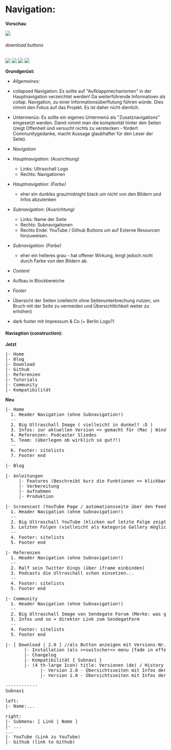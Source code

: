 # Navigation:
**Vorschau**

<img src="https://raw.githubusercontent.com/McCouman/Ultraschall/master/doc/img/navigation.png">

###### download buttons
<img src="https://raw.githubusercontent.com/McCouman/Ultraschall/master/doc/img/mac.png">
<img src="https://raw.githubusercontent.com/McCouman/Ultraschall/master/doc/img/win.png">
<img src="https://raw.githubusercontent.com/McCouman/Ultraschall/master/doc/img/mac-c.png">
<img src="https://raw.githubusercontent.com/McCouman/Ultraschall/master/doc/img/win-c.png">


**Grundgerüst:**
- *Allgemeines:*
 - collapsed Navigation: Es sollte auf "Aufklappmechanismen" in der Hauptnavigation verzeichtet werden! Da weiterführende Informatioen als collap. Navigation, zu einer Informationsüberflutung führen würde. Dies nimmt den Fokus auf das Projekt. Es ist daher nicht dienlich.
 - Untermenüs: Es sollte ein eigenes Untermenü als "Zusatznavigations" eingesetzt werden. Damit nimmt man die komplexität hinter den Seiten (zeigt Offenheit ünd versucht nichts zu verstecken - fördert Communitygedanke, macht Aussage glaubhafter für den Leser der Seite).

- *Navigation*
 - *Hauptnavigation: (Ausrichtung)*
   - Links: Ultraschall Logo
    - Rechts: Navigationen

 - *Hauptnavigation: (Farbe)*
   - eher ein dunkles grau/midnight black um nicht von den Bildern und Infos abzulenken

 - *Subnavigation: (Ausrichtung)*
   - Links: Name der Seite
    - Rechts: Subnavigationen
    - Rechts Ende: YouTube / Github Buttons um auf Externe Resourcen hinzuweisen.

 - *Subnavigation: (Farbe)*
   - eher ein helleres grau - hat offener Wirkung, lengt jedoch nicht durch Farbe von den Bildern ab.

- *Content*
 - Aufbau in Blockbereiche

- *Footer*
 - Übersicht der Seiten (vielleicht ohne Seitenunterbrechung nutzen, um Bruch mit der Seite zu vermeiden und Übersichtlichkeit weiter zu erhöhen)
 - dark footer mit Impressum & Co (+ Berlin Logo?)

#### Naviagtion (construction):

**Jetzt**
<pre>
|- Home
|- Blog
|- Download
|- Github
|- Referenzen
|- Tutorials
|- Community
|- Kompatibilität
</pre>

**Neu**
<pre>
|- Home
  1. Header Navigation (ohne Subnavigation!)
  --
  2. Big Ultraschall Image ( vielleicht in dunkel? :D )
  3. Infos: zur aktuellen Version => gemacht für (Mac | Windows)
  4. Referenzen: Podcaster Sliedes
  5. Team: (überlegen ob wirklich so gut?!)
  --
  6. Footer: sitelists
  7. Footer end

|- Blog

|- Anleitungen
     |- Features (Beschreibt kurz die Funktionen => klickbares Ultraschall mit Infos & WebPlayer)
     |- Vorbereitung
     |- Aufnahmen
     |- Produktion

|- Screencast (YouTube Page / automationsseite über den Feed)
  1. Header Navigation (ohne Subnavigation!)
  --
  2. Big Ultraschall YouTube (klicken auf letzte Folge zeigt YT-Video über Modal)
  3. Letzten Folgen (vielleicht als Kategorie Gallery möglich?) + Feed Abonnieren Button
  --
  4. Footer: sitelists
  5. Footer end

|- Referenzen
  1. Header Navigation (ohne Subnavigation!)
  --
  2. Ralf sein Twitter Dings (über iframe einbinden)
  3. Podcasts die Ultraschall schon einsetzen...
  --
  4. Footer: sitelists
  5. Footer end

|- Community
  1. Header Navigation (ohne Subnavigation!)
  --
  2. Big Ultraschall Image von Sendegate Forum (Merke: was gar kein Form ist!)
  3. Infos und so + direkter Link zum SendegatForm
  --
  4. Footer: sitelists
  5. Footer end

|- [ Download | 2.0 ] //als Button anzeigen mit Versions-Nr.
       |- Installation (als >>switscher<< menu [fade in effect] in der Mitte => Appel|Windows)
       |- Changelog
       |- Kompatibilität { Subnavi }
       |- (4 th-large Icon) title: Versionen (de) / History (eng)
             |- Version 2.0 - Übersichtsseiten mit Infos der letzten Releases aus der V2.0
             |- Version 1.0 - Übersichtsseiten mit Infos der letzten Releases aus der V1.0

------------
Subnavi

left:
|- Name:...

right:
|- Submenu: [ Link | Name ]
|- ...
...
|- YouTube (Link zu YouTube)
|- Github (link to Github)
</pre>
